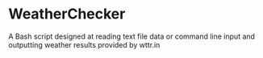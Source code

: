# WeatherChecker
A Bash script designed at reading text file data or command line input and outputting weather results provided by wttr.in
